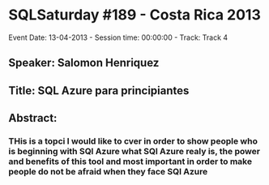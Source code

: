 # SQLSaturday #189 - Costa Rica 2013
Event Date: 13-04-2013 - Session time: 00:00:00 - Track: Track 4
## Speaker: Salomon Henriquez
## Title: SQL Azure para principiantes
## Abstract:
### THis is a topci I would like to cver in order to show people who is beginning with SQl Azure what SQl Azure realy is, the power and benefits of this tool and most important in order to make people do not be afraid when they face SQl Azure
